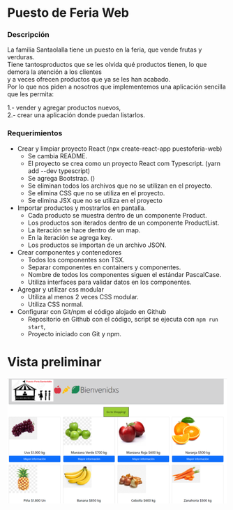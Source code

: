 # Puesto de Feria Web
### Descripción
La familia Santaolalla tiene un puesto en la feria, que vende frutas y verduras.  
Tiene tantosproductos que se les olvida qué productos tienen, lo que demora la atención a los clientes  
y a veces ofrecen productos que ya se les han acabado.   
Por lo que nos piden a nosotros que implementemos una aplicación sencilla que les permita:  

1.- vender y agregar productos nuevos,  
2.- crear una aplicación donde puedan listarlos.

### Requerimientos
- Crear y limpiar proyecto React (npx create-react-app puestoferia-web)  
    - Se cambia README.
    - El proyecto se crea como un proyecto React com Typescript. (yarn add --dev typescript)
    - Se agrega Bootstrap. (<!-- Bootstrap CSS -->)
    - Se eliminan todos los archivos que no se utilizan en el proyecto.
    - Se elimina CSS que no se utiliza en el proyecto.
    - Se elimina JSX que no se utiliza en el proyecto
- Importar productos y mostrarlos en pantalla.  
    - Cada producto se muestra dentro de un componente Product.
    - Los productos son iterados dentro de un componente ProductList.
    - La iteración se hace dentro de un map.
    - En la iteración se agrega key.
    - Los productos se importan de un archivo JSON.  
- Crear componentes y contenedores  
    - Todos los componentes son TSX.
    - Separar componentes en containers y componentes.
    - Nombre de todos los componentes siguen el estándar PascalCase.
    - Utiliza interfaces para validar datos en los componentes.  
- Agregar y utilizar css modular  
    - Utiliza al menos 2 veces CSS modular.  
    - Utiliza CSS normal.   
- Configurar con Git/npm el código alojado en Github  
    - Repositorio en Github con el código, script se ejecuta con `npm run start`,
    - Proyecto iniciado con Git y npm.
    

#  Vista preliminar 


![Preview](./public/aplicacionweb.png)

    

